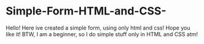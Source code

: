 # Simple-Form-HTML-and-CSS-
Hello! Here ive created a simple form, using only html and css! Hope you like it! 
BTW, I am a beginner, so I do simple stuff only in HTML and CSS atm!
